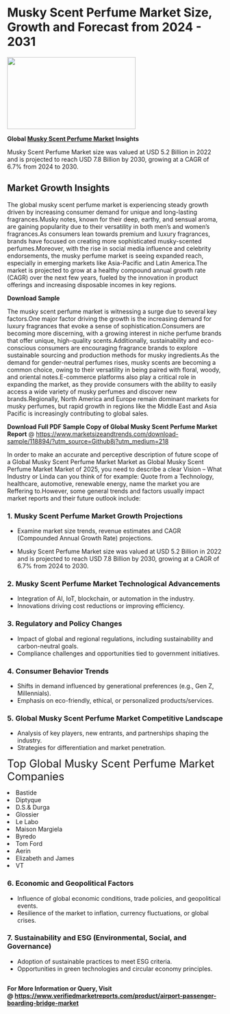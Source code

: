 <H1>Musky Scent Perfume Market Size, Growth and Forecast from 2024 - 2031</H1><img class="aligncenter size-medium wp-image-584254" src="https://thirdeyenews.in/wp-content/uploads/2024/09/Global-Market-Research-300x168.jpeg" alt="" width="300" height="168" /><p><strong>Global&nbsp;<a href="https://www.marketsizeandtrends.com/download-sample/118894/?utm_source=Github8j?utm_medium=218">Musky Scent Perfume Market</a> Insights</strong></p><p>Musky Scent Perfume Market size was valued at USD 5.2 Billion in 2022 and is projected to reach USD 7.8 Billion by 2030, growing at a CAGR of 6.7% from 2024 to 2030.</p><p><h2>Market Growth Insights</h2> <p>The global musky scent perfume market is experiencing steady growth driven by increasing consumer demand for unique and long-lasting fragrances.Musky notes, known for their deep, earthy, and sensual aroma, are gaining popularity due to their versatility in both men’s and women’s fragrances.As consumers lean towards premium and luxury fragrances, brands have focused on creating more sophisticated musky-scented perfumes.Moreover, with the rise in social media influence and celebrity endorsements, the musky perfume market is seeing expanded reach, especially in emerging markets like Asia-Pacific and Latin America.The market is projected to grow at a healthy compound annual growth rate (CAGR) over the next few years, fueled by the innovation in product offerings and increasing disposable incomes in key regions.</p> <p><strong>Download Sample</strong></p> <p>The musky scent perfume market is witnessing a surge due to several key factors.One major factor driving the growth is the increasing demand for luxury fragrances that evoke a sense of sophistication.Consumers are becoming more discerning, with a growing interest in niche perfume brands that offer unique, high-quality scents.Additionally, sustainability and eco-conscious consumers are encouraging fragrance brands to explore sustainable sourcing and production methods for musky ingredients.As the demand for gender-neutral perfumes rises, musky scents are becoming a common choice, owing to their versatility in being paired with floral, woody, and oriental notes.E-commerce platforms also play a critical role in expanding the market, as they provide consumers with the ability to easily access a wide variety of musky perfumes and discover new brands.Regionally, North America and Europe remain dominant markets for musky perfumes, but rapid growth in regions like the Middle East and Asia Pacific is increasingly contributing to global sales.<p><span class=""><strong>Download Full PDF Sample Copy of Global Musky Scent Perfume Market Report</strong> @ <a href="https://www.marketsizeandtrends.com/download-sample/118894/?utm_source=Github8j?utm_medium=218" target="_blank">https://www.marketsizeandtrends.com/download-sample/118894/?utm_source=Github8j?utm_medium=218</a></span></p><p>In order to make an accurate and perceptive description of future scope of a Global&nbsp;Musky Scent Perfume Market Market as Global&nbsp;Musky Scent Perfume Market Market of 2025, you need to describe a clear Vision &ndash; What Industry or Linda can you think of for example: Quote from a Technology, healthcare, automotive, renewable energy, name the market you are Reffering to.However, some general trends and factors usually impact market reports and their future outlook include:</p><h3>1.&nbsp;<strong>Musky Scent Perfume Market Growth Projections</strong></h3><ul><li>Examine market size trends, revenue estimates and CAGR (Compounded Annual Growth Rate) projections.</li><li><p>Musky Scent Perfume Market size was valued at USD 5.2 Billion in 2022 and is projected to reach USD 7.8 Billion by 2030, growing at a CAGR of 6.7% from 2024 to 2030.</p></li></ul><h3>2.&nbsp;<strong>Musky Scent Perfume Market Technological Advancements</strong></h3><ul><li>Integration of AI, IoT, blockchain, or automation in the industry.</li><li>Innovations driving cost reductions or improving efficiency.</li></ul><h3>3.&nbsp;<strong>Regulatory and Policy Changes</strong></h3><ul><li>Impact of global and regional regulations, including sustainability and carbon-neutral goals.</li><li>Compliance challenges and opportunities tied to government initiatives.</li></ul><h3>4.&nbsp;<strong>Consumer Behavior Trends</strong></h3><ul><li>Shifts in demand influenced by generational preferences (e.g., Gen Z, Millennials).</li><li>Emphasis on eco-friendly, ethical, or personalized products/services.</li></ul><h3>5.&nbsp;<strong>Global Musky Scent Perfume Market Competitive Landscape</strong></h3><ul><li>Analysis of key players, new entrants, and partnerships shaping the industry.</li><li>Strategies for differentiation and market penetration.</li></ul><p data-pm-slice="1 1 []"><span style="color: inherit; font-family: inherit; font-size: 25px;">Top Global Musky Scent Perfume Market Companies</span></p><div class="" data-test-id=""><p><li>Bastide</li><li> Diptyque</li><li> D.S.& Durga</li><li> Glossier</li><li> Le Labo</li><li> Maison Margiela</li><li> Byredo</li><li> Tom Ford</li><li> Aerin</li><li> Elizabeth and James</li><li> VT</li></p></div><h3>6.&nbsp;<strong>Economic and Geopolitical Factors</strong></h3><ul><li>Influence of global economic conditions, trade policies, and geopolitical events.</li><li>Resilience of the market to inflation, currency fluctuations, or global crises.</li></ul><h3>7.&nbsp;<strong>Sustainability and ESG (Environmental, Social, and Governance)</strong></h3><ul><li>Adoption of sustainable practices to meet ESG criteria.</li><li>Opportunities in green technologies and circular economy principles.</li></ul><h2><strong style="font-size: 14px;">For More Information or Query, Visit @&nbsp;</strong><a style="background-color: #ffffff; font-size: 14px;" href="https://www.marketsizeandtrends.com/report/musky-scent-perfume-market/" target="_blank">https://www.verifiedmarketreports.com/product/airport-passenger-boarding-bridge-market</a></h2>